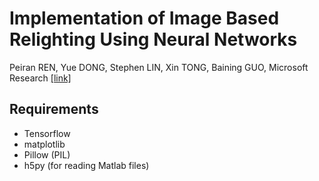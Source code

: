 # Implementation of Image Based Relighting Using Neural Networks

Peiran REN, Yue DONG, Stephen LIN, Xin TONG, Baining GUO, Microsoft Research [[link]](http://yuedong.shading.me/project/neuralibr/neuralibr.htm)

## Requirements

- Tensorflow
- matplotlib
- Pillow (PIL)
- h5py (for reading Matlab files)

